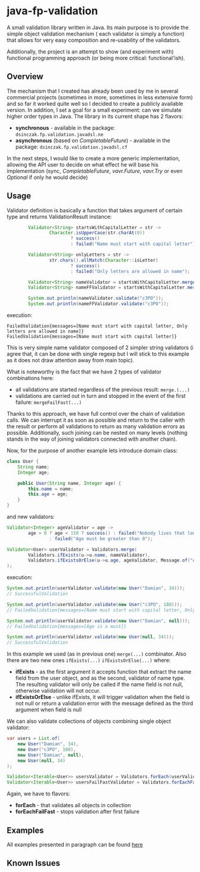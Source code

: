 # java-fp-validation
A small validation library written in Java. Its main purpose is to provide the simple object validation mechanism (
each validator is simply a function) that allows for very easy composition and re-usability of the validators.

Additionally, the project is an attempt to show (and experiment with) functional programming approach (or being more 
critical: functional'ish).

## Overview
The mechanism that I created has already been used by me in several commercial projects (sometimes in more, sometimes 
in less extensive form) and so far it worked quite well so I decided to create a publicly available version. 
In addition, I set a goal for a small experiment: can we simulate higher order types in Java. The library in its 
current shape has 2 flavors:
* **synchronous** - available in the package: ```dsinczak.fp.validation.javadsl.ne```
* **asynchronous** (based on *CompletableFuture*) - available in the package: ```dsinczak.fp.validation.javadsl.cf```

In the next steps, I would like to create a more generic implementation, allowing the API user to decide on what effect 
he will base his implementation (sync, *CompletableFuture*, *vavr.Future*, *vavr.Try* or even *Optional* if only he 
would decide)

## Usage
Validator definition is basically a function that takes argument of certain type and returns ValidationResult instance:

````java
        Validator<String> startsWithCapitalLetter = str ->
                Character.isUpperCase(str.charAt(0))
                        ? success()
                        : failed("Name must start with capital letter");

        Validator<String> onlyLetters = str ->
                str.chars().allMatch(Character::isLetter)
                        ? success()
                        : failed("Only letters are allowed in name");

        Validator<String> nameValidator = startsWithCapitalLetter.merge(onlyLetters);
        Validator<String> nameFFValidator = startsWithCapitalLetter.mergeFailFast(onlyLetters);

        System.out.println(nameValidator.validate("c3PO"));
        System.out.println(nameFFValidator.validate("c3PO"));
````

execution:

```
FailedValidation{messages=[Name must start with capital letter, Only letters are allowed in name]} 
FailedValidation{messages=[Name must start with capital letter]} 
```

This is very simple name validator composed of 2 simpler string validators (i agree that, it can be done with single regexp
but I will stick to this example as it does not draw attention away from main topic).

What is noteworthy is the fact that we have 2 types of validator combinations here:
* all validations are started regardless of the previous result: ``merge.(...)``
* validations are carried out in turn and stopped in the event of the first failure: ``mergeFailFast(...)``

Thanks to this approach, we have full control over the chain of validation calls. We can interrupt it as soon as possible 
and return to the caller with the result or perform all validations to return as many validation errors as possible. 
Additionally, such joining can be nested on many levels (nothing stands in the way of joining validators connected with 
another chain).

Now, for the purpose of another example lets introduce domain class:
````java
class User {
    String name;
    Integer age;

    public User(String name, Integer age) {
        this.name = name;
        this.age = age;
    }
}
````
and new validators:
````java
Validator<Integer> ageValidator = age ->
        age > 0 ? age < 150 ? success() : failed("Nobody lives that long")
                : failed("Age must be greater than 0");

Validator<User> userValidator = Validators.merge(
        Validators.ifExists(u->u.name, nameValidator),
        Validators.ifExistsOrElse(u->u.age, ageValidator, Message.of("Age is a must"))
);
````
execution:
````java
System.out.println(userValidator.validate(new User("Damian", 34)));
// SuccessfulValidation

System.out.println(userValidator.validate(new User("c3PO", 180)));
// FailedValidation{messages=[Name must start with capital letter, Only letters are allowed in name, Nobody lives that long]} 

System.out.println(userValidator.validate(new User("Damian", null)));
// FailedValidation{messages=[Age is a must]} 

System.out.println(userValidator.validate(new User(null, 34)));
// SuccessfulValidation
````

In this example we used (as in previous one) ``merge(...)`` combinator. Also there are two new ones ``ifExists(...)`` 
``ifExistsOrElse(...)`` where:
* **ifExists** - as the first argument it accepts function that extract the name field from the user object, and as 
the second, validator of name type. The resulting validator will only be called if the name field is not null, 
otherwise validation will not occur.
* **ifExistsOrElse** - unlike ifExists, it will trigger validation when the field is not null or return 
a validation error with the message defined as the third argument when field is null
 
We can also validate collections of objects combining single object validator:
```java
var users = List.of(
    new User("Damian", 34),
    new User("c3PO", 180),
    new User("Damian", null),
    new User(null, 34) 
);

Validator<Iterable<User>> usersValidator = Validators.forEach(userValidator);
Validator<Iterable<User>> usersFailFastValidator = Validators.forEachFailFast(userValidator);
```
Again, we have to flavors:
* **forEach** - that validates all objects in collection 
* **forEachFailFast** - stops validation after first failure

## Examples
All examples presented in paragraph can be found [here](/src/test/groovy/dsinczak/fp/validation/javadsl/example/ComplexDomainValidationExampleCaseSpec.groovy)

## Known Issues
